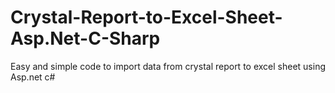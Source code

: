 # Crystal-Report-to-Excel-Sheet-Asp.Net-C-Sharp
Easy and simple code to import data from crystal report to excel sheet using Asp.net c#
